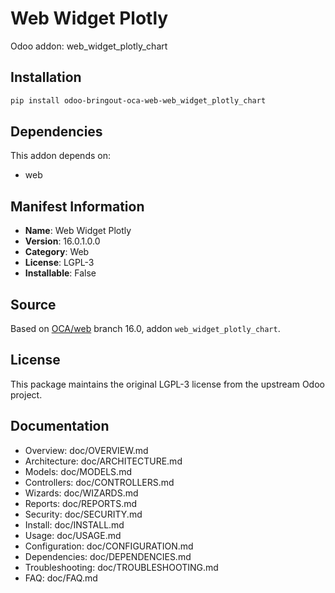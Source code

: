 # Web Widget Plotly

Odoo addon: web_widget_plotly_chart

## Installation

```bash
pip install odoo-bringout-oca-web-web_widget_plotly_chart
```

## Dependencies

This addon depends on:
- web

## Manifest Information

- **Name**: Web Widget Plotly
- **Version**: 16.0.1.0.0
- **Category**: Web
- **License**: LGPL-3
- **Installable**: False

## Source

Based on [OCA/web](https://github.com/OCA/web) branch 16.0, addon `web_widget_plotly_chart`.

## License

This package maintains the original LGPL-3 license from the upstream Odoo project.

## Documentation

- Overview: doc/OVERVIEW.md
- Architecture: doc/ARCHITECTURE.md
- Models: doc/MODELS.md
- Controllers: doc/CONTROLLERS.md
- Wizards: doc/WIZARDS.md
- Reports: doc/REPORTS.md
- Security: doc/SECURITY.md
- Install: doc/INSTALL.md
- Usage: doc/USAGE.md
- Configuration: doc/CONFIGURATION.md
- Dependencies: doc/DEPENDENCIES.md
- Troubleshooting: doc/TROUBLESHOOTING.md
- FAQ: doc/FAQ.md
